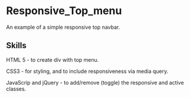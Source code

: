 # Responsive_Top_menu
An example of a simple responsive top navbar.

## Skills
HTML 5 - to create div with top menu.

CSS3 - for styling, and to include responsiveness via media query.

JavaScrip and jQuery - to add/remove (toggle) the responsive and active classes. 
